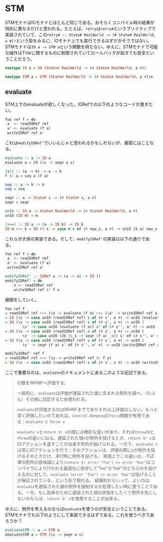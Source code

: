 # STM

STMモナドはIOモナドとほとんど同じである。おそらくコンパイル時の結果が特別に異なるだけと思われる。たとえば、`retry`は`retry#`というプリミティブで実装されていて、この`retry# :: State# RealWorld -> (# State# RealWorld, a #))`という型をみるに、IOモナド上でも実行できるはずだがそうではない。STMモナドは`IO a -> STM a`という関数を持たない。ゆえに、STMモナドで可能な操作はTVarに関するものに制限されていてロールバックが起きても安全ということだろう。

```haskell
newtype IO a = IO (State# RealWorld -> (# State# RealWorld, a #))

newtype STM a = STM (State# RealWorld -> (# State# RealWorld, a #))e
```

## evaluate

STM上でのevaluateが欲しくなった。IORefでの以下のようなコードが書きたい。

```haskell
foo ref f = do
 a  <- readIORef ref
 a' <- evaluate (f a)
 writeIORef ref a'
```

これは`modifyIORef'`でいいんじゃと思われるかもしれないが、厳密にはことなる。

```haskell
evaluate :: a -> IO a
evaluate a = IO (\s -> seq# a s)

($!) :: (a -> b) -> a -> b
f $! a = seq a (f a)

seq :: a -> b -> b
seq = seq

seq# :: a -> State# s -> (# State# s, a #)
seq# = seq#

unIO :: IO a -> State# RealWorld -> (# State# RealWorld, a #)
unIO (IO m) = m

(>>=) :: IO a -> (a -> IO b) -> IO b
IO m >>= k = IO (\ s -> case m s of (# new_s, a #) -> unIO (k a) new_s)
```

これらが大体の実装である。そして、`modifyIORef'`の実装は以下の通りである。

```haskell
foo ref f = do
 a  <- readIORef ref
 a' <- evaluate (f a)
 writeIORef ref a'

modifyIORef' :: IORef a -> (a -> a) -> IO ()
modifyIORef' = do
    x <- readIORef ref
    writeIORef ref $! f x
```

展開をしていく。

```haskell
foo ref f
= readIORef ref >>= (\a -> evaluate (f a) >>= (\a' -> writeIORef ref a'))
= IO (\s -> case unIO (readIORef ref) s of (# s', a #) -> unIO (evaluate (f a) >>= (\a' -> writeIORef ref a')) s')
= IO (\s -> case unIO (readIORef ref) s of (# s', a #) -> unIO (
        \s' -> case unIO (evaluate (f a)) s' of (# s'', a' #) -> unIO (writeIORef ref a') s''))
= IO (\s -> case unIO (readIORef ref) s of (# s', a #) -> unIO (
        \s' -> case unIO (IO (\_s -> seq# (f a) _s)) s' of (# s'', a' #) -> unIO (writeIORef ref a') s''))
= IO (\s -> case unIO (readIORef ref) s of (# s', a #) -> unIO (
        \s' -> seq# (f a) s' of (# s'', a' #) -> unIO (writeIORef ref a') s''))

modifyIORef' ref f
= readIORef ref >>= (\x -> writeIORef ref $! f x)
= IO (\s -> case unIO (readIORef ref) s of (# s', x #) -> unIO (writeIORef ref $! f x) s')
```

ここで重要なのは、`evaluate`のドキュメントにあるこのような記述である。

> 引数をWHNFへ評価する。
>
> 一般的に、`evaluate`は評価が遅延された値に含まれる例外を調べ、（たぶん）その後に対応するため使われる。
>
> `evaluate`が評価するのはWHNFまででありそれ以上評価はしない。もっと深く評価したいのであれば、`Control.DeepSeq`の`force`関数が有用である：`evaluate $ force x`
>
> `evaluate x`と`return $! x`の間には微妙な違いがあり、それは`throwIO`と`throw`の違いに似る。遅延された値xが例外を投げるとき、`return $! x`はIOアクションを返すことが出来ず例外が投げられる。一方で、`evaluate x`は常にIOアクションを行う；そのアクションは、評価の際にxが例外を投げるそのときだけ、*実行*時に例外を投げる。
> 実践上でこの違いは、*不正確な*例外の意味論により`(return $! error "foo") >> error "bar"`はコンパイラにより行われる最適化に依存して"foo"か"bar"のどちらかを投げえるのに対して、`evaluate (error "foo") >> error "bar"`は投げることが保証されている、という形で現れる。
> 経験則からいって、よいのは`evaluate`を遅延された値の例外を強制するか処理したい時に使うことである。一方、もし効率のために遅延された値の評価をしたくて例外を気にしないのならば、`return $! x`を使用することが出来る。

ゆえに、例外を考えるのならば`evaluate`を使うのが安全ということである。STMモナドでも以下のようにして実装できるはずである。これを使うべきであろうか？

```haskell
evaluateSTM :: a -> STM a
ebaluateSTM a = STM (\s -> seq# a s)
```
